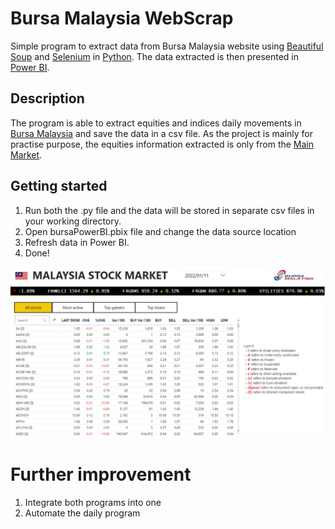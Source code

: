 # Bursa Malaysia WebScrap
Simple program to extract data from Bursa Malaysia website using [Beautiful Soup](https://www.crummy.com/software/BeautifulSoup/bs4/doc/) and [Selenium](https://www.selenium.dev/) in [Python](https://www.python.org/). The data extracted is then presented in [Power BI](https://powerbi.microsoft.com/en-us/).

## Description
The program is able to extract equities and indices daily movements in [Bursa Malaysia](https://www.bursamalaysia.com/) and save the data in a csv file. As the project is mainly for practise purpose, the equities information extracted is only from the [Main Market](https://www.bursamalaysia.com/market_information/equities_prices?keyword=&top_stock=top_active&board=MAIN-MKT&alphabetical=&sector=&sub_sector=). 

## Getting started
1. Run both the .py file and the data will be stored in separate csv files in your working directory.
2. Open bursaPowerBI.pbix file and change the data source location
3. Refresh data in Power BI.
4. Done!

![Screenshot](https://github.com/changhong-choo/bursa-webscrap/blob/main/power-bi/powerbi.PNG)

# Further improvement
1. Integrate both programs into one
2. Automate the daily program
